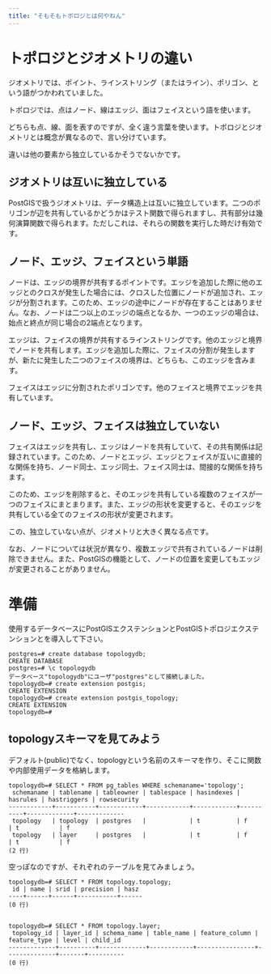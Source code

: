```yaml
---
title: "そもそもトポロジとは何やねん"
---
```


# トポロジとジオメトリの違い

ジオメトリでは、ポイント、ラインストリング（またはライン）、ポリゴン、という語がつかわれていました。

トポロジでは、点はノード、線はエッジ、面はフェイスという語を使います。

どちらも点、線、面を表すのですが、全く違う言葉を使います。トポロジとジオメトリとは概念が異なるので、言い分けています。

違いは他の要素から独立しているかそうでないかです。

## ジオメトリは互いに独立している

PostGISで扱うジオメトリは、データ構造上は互いに独立しています。二つのポリゴンが辺を共有しているかどうかはテスト関数で得られますし、共有部分は幾何演算関数で得られます。ただしこれは、それらの関数を実行した時だけ有効です。

## ノード、エッジ、フェイスという単語

ノードは、エッジの境界が共有するポイントです。エッジを追加した際に他のエッジとのクロスが発生した場合には、クロスした位置にノードが追加され、エッジが分割されます。このため、エッジの途中にノードが存在することはありません。なお、ノードは二つ以上のエッジの端点となるか、一つのエッジの場合は、始点と終点が同じ場合の2端点となります。

エッジは、フェイスの境界が共有するラインストリングです。他のエッジと境界でノードを共有します。エッジを追加した際に、フェイスの分割が発生しますが、新たに発生した二つのフェイスの境界は、どちらも、このエッジを含みます。

フェイスはエッジに分割されたポリゴンです。他のフェイスと境界でエッジを共有しています。

## ノード、エッジ、フェイスは独立していない

フェイスはエッジを共有し、エッジはノードを共有していて、その共有関係は記録されています。このため、ノードとエッジ、エッジとフェイスが互いに直接的な関係を持ち、ノード同士、エッジ同士、フェイス同士は、間接的な関係を持ちます。

このため、エッジを削除すると、そのエッジを共有している複数のフェイスが一つのフェイスにまとまります。また、エッジの形状を変更すると、そのエッジを共有している全てのフェイスの形状が変更されます。

この、独立していない点が、ジオメトリと大きく異なる点です。

なお、ノードについては状況が異なり、複数エッジで共有されているノードは削除できません。また、PostGISの機能として、ノードの位置を変更してもエッジが変更されることがありません。

# 準備

使用するデータベースにPostGISエクステンションとPostGISトポロジエクステンションとを導入して下さい。

```
postgres=# create database topologydb;
CREATE DATABASE
postgres=# \c topologydb
データベース"topologydb"にユーザ"postgres"として接続しました。
topologydb=# create extension postgis;
CREATE EXTENSION
topologydb=# create extension postgis_topology;
CREATE EXTENSION
topologydb=# 
```

## topologyスキーマを見てみよう

デフォルト(public)でなく、topologyという名前のスキーマを作り、そこに関数や内部使用データを格納します。

```
topologydb=# SELECT * FROM pg_tables WHERE schemaname='topology';
 schemaname | tablename | tableowner | tablespace | hasindexes | hasrules | hastriggers | rowsecurity
------------+-----------+------------+------------+------------+----------+-------------+-------------
 topology   | topology  | postgres   |            | t          | f        | t           | f
 topology   | layer     | postgres   |            | t          | f        | t           | f
(2 行)
```

空っぽなのですが、それぞれのテーブルを見てみましょう。

```
topologydb=# SELECT * FROM topology.topology;
 id | name | srid | precision | hasz
----+------+------+-----------+------
(0 行)


topologydb=# SELECT * FROM topology.layer;
 topology_id | layer_id | schema_name | table_name | feature_column | feature_type | level | child_id
-------------+----------+-------------+------------+----------------+--------------+-------+----------
(0 行)
```

